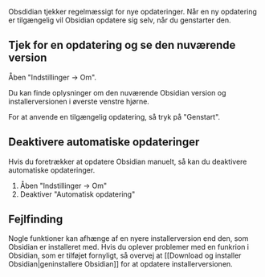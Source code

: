 Obsdidian tjekker regelmæssigt for nye opdateringer. Når en ny opdatering er tilgængelig vil Obsidian opdatere sig selv, når du genstarter den.

## Tjek for en opdatering og se den nuværende version

Åben "Indstillinger → Om".

Du kan finde oplysninger om den nuværende Obsidian version og installerversionen i øverste venstre hjørne.

For at anvende en tilgængelig opdatering, så tryk på "Genstart".

## Deaktivere automatiske opdateringer

Hvis du foretrækker at opdatere Obsidian manuelt, så kan du deaktivere automatiske opdateringer.

1. Åben "Indstillinger → Om"
2. Deaktiver "Automatisk opdatering"

## Fejlfinding

Nogle funktioner kan afhænge af en nyere installerversion end den, som Obsidian er installeret med. Hvis du oplever problemer med en funkrion i Obsidian, som er tilføjet fornyligt, så overvej at [[Download og installer Obsidian|geninstallere Obsidian]] for at opdatere installerversionen.
